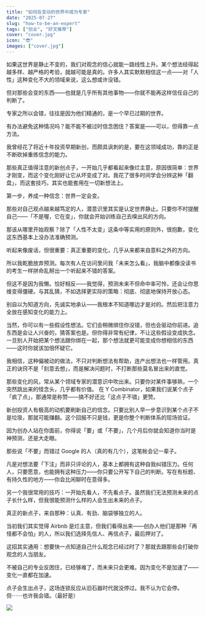 ```yaml
---
title: "如何在变动的世界中成为专家"
date: "2025-07-27"
slug: "how-to-be-an-expert"
tags: ["创业", "好文推荐"]
cover: "cover.jpg"
icon: "😎"
images: ["cover.jpg"]
---
```

如果这世界是静止不变的，我们对观念的信心就能一路线性上升。某个想法经得起越多样、越严格的考验，就越可能是真的。许多人其实默默相信这一点——对「人性」这种变化不大的领域来说，这么想或许没错。



但对那些会变的东西——也就是几乎所有其他事物——你就不能再这样信任自己的判断了。



专家之所以会错，往往是因为他们精通的，是一个早已过期的世界。



有办法避免这种情况吗？能不能不被过时信念困住？答案是——可以，但得靠一点方法。



我曾经花了将近十年投资早期新创，而颇具讽刺的是，要在这领域成功，靠的正是不断砍掉重练信念的能力。



那些真正值得注意的新创点子，一开始几乎都看起来像烂主意，原因很简单：世界才刚变，而这个变化刚好让它从坏变成了对。我花了很多时间学会分辨这种「翻盘」，而这套技巧，其实也能套用在一切新想法上。



第一步，养成一种信念：世界一定会变。



那些对自己观点越来越笃定的人，潜意识里其实是认定世界静止。只要你不时提醒自己——「不是喔，它在变」，你就会开始训练自己去嗅出风的方向。



那该从哪里开始观察？除了「人性不太变」这条中等实用的原则外，很抱歉，变化这东西基本上没办法准确预测。



听起来像废话，但很重要：真正重要的变化，几乎从来都来自意料之外的方向。



所以我乾脆放弃预测。每次有人在访问里问我「未来怎么看」，我脑中都像没读书的考生一样拼命乱掰出一个听起来不错的答案。



但这不是因为我懒。恰好相反——我觉得，预测未来不但命中率可怜，还会让你思维变得僵硬。与其乱猜，不如选择更实际的策略：彻底、彻底地保持开放心态。



别自以为知道方向，先诚实地承认——我根本不知道哪边才是对的。然后把注意力全放在感知变化的能力上。



当然，你可以有一些假设性想法。它们会稍微绑住你没错，但也会驱动你前进。追东西是会让人兴奋的，猜答案也是。但你得非常有纪律，不让这些假设变成执念。
一旦别人开始把某个想法跟你绑在一起，那个想法就更可能变成你想相信的东西——这时你就该加倍怀疑它。



我相信，这种偏被动的做法，不只对判断想法有帮助，连产出想法也一样管用。真正的诀窍不是「刻意去想」，而是解决问题时，不打断那些莫名冒出来的直觉。



那些变化的风，常从某个领域专家的潜意识中吹出来。只要你对某件事够熟，一个突然跳出来的怪念头，几乎都有价值。
在 Y Combinator，如果我们说某个点子「疯了点」，那通常是称赞——搞不好还比「这点子不错」更赞。



新创投资人有极高的动机要刷新自己的信念。只要比别人早一步意识到某个点子不是垃圾，那就可能赚翻。这个回报不只是钱，更是你整个判断体系的现场验证。



因为创办人站在你面前，你得说「要」或「不要」，几个月后你就会知道你当时是神预测，还是大走眼。



那些说「不要」而错过 Google 的人（真的有几个），这笔帐会记一辈子。



凡是对想法要「下注」而非只评论的人，基本上都拥有这种自我纠错压力。任何人，只要愿意，也能拥有这种压力——你只要公开写下自己的判断。写在有标题、有持久性的地方——你会比闲聊时在意得多。



另一个我很常用的技巧：一开始先看人，不先看点子。虽然我们无法预测未来的点子长什么样，但我很能预测什么样的人会生出未来的点子。



真正的新点子，来自那种：认真、有劲、脑袋够独立的人。



当初我们其实觉得 Airbnb 是烂主意，但我们看得出来——创办人他们是那种「再怪都不会怕」的人，所以我们选择先信人、再信点子，最后押对了。



这招其实通用：想要快一点知道自己什么观念已经过时了？那就去跟那些会打破你观念的人当朋友。



不被自己的专业反困住，已经够难了，而未来只会更难。因为变化不是加速了——变化一直都在加速。



点子会生出点子，这场连锁反应从旧石器时代就没停过。我不认为它会停。
但⋯⋯也许我会错。（最好是）




![](https://prod-files-secure.s3.us-west-2.amazonaws.com/112d0858-5090-4d34-a606-b75eb8d65fd2/46476355-9cf3-4e99-9b7a-3531bc426380/1000202064.png?X-Amz-Algorithm=AWS4-HMAC-SHA256&X-Amz-Content-Sha256=UNSIGNED-PAYLOAD&X-Amz-Credential=ASIAZI2LB466YVS5YGY6%2F20251001%2Fus-west-2%2Fs3%2Faws4_request&X-Amz-Date=20251001T194248Z&X-Amz-Expires=3600&X-Amz-Security-Token=IQoJb3JpZ2luX2VjEIP%2F%2F%2F%2F%2F%2F%2F%2F%2F%2FwEaCXVzLXdlc3QtMiJGMEQCIGzEhu4SxoTf%2FDCZWgWeCv8vnRXUMiRWlFldhNYcwYoLAiBaBiMvuBtweJhGHJKaTp%2BK5oiYq1sq9i%2BeCFh3lDOGSir%2FAwgcEAAaDDYzNzQyMzE4MzgwNSIMT5vWMfa%2F0KNXeCe9KtwD1MvqJD4dSRAPyW5glrlphYFAJ10R4MhZRP9QEkPlp%2Fwq%2BJSInUudpp%2FBz8fNpcrTTDDS4NTchw4b40McSJqnUFl%2BjO9R4dHn4sF48adDMjRLpsRopUkElYO%2Bdoyyrel7xRThwd5pKQNoqT40DmcYnitVM6XgqAlBNGqrJelsNbZP6mI%2FWYyN2ifUMGEfTBwARqdur50nBz%2FgdoDHq5DAn4Qe6jPOK8jN4bRL7VOvOaGjXnUhpxbZFrJz%2FMNOTuZrUvh1p59JjtWvaPmWEOqIAxjP6%2BBgHdFPqlE0T160wDUF9JT9xQDtYvQ4hhdPNSVdDjbdoy%2B5AplmGj%2Bmzhz%2FDAU7vW6LB2MLzTJaP46qxCw0%2FjcWhnNIDfxT0eJTC2WZwJdqlGdIyfUTZ0FdyrAggtXp17q9MdmQkoZVxKcJzX9h83Wx4YTyyXcTuwZBuA%2Fi9h03Gk2jGJcnB4YOArpYnx8XexrCQ2uK7ZM46CeVtrg6DLdsI%2FB9yjEjLhLbZTxu7%2BsMM9XKvIwodsGIstwioAUnxHYJhDcZUCNaZqf7NLQHZr4yUvHCAsW6q%2Fh6b%2F0lN%2BpkiFa02gTtQ4hvzkjnRIG1ukHSqImUOQRAaGT1HZwKkFCTv8o8W6CHHakw%2BPH1xgY6pgGUMwHKiG5c9gNFnM1r%2BJ8Yv38gdqoAq5ZI4dihViLl%2BXCNvse%2B4m3dZGgkEQKDjpd8baS6%2BnMheWH%2BQvPmr8Nenco35CJDK7jOB7ye5BWb8YfbO6MP4k5%2Fg5lnLzKyH%2FEXguB%2F7iLKdVvDCu5n0U2ZGo6JtIB%2B0DxZyQuaTewgXV%2Fc5t%2Bye16AaaDwEu%2F7tVE%2Fdwwi6DJMBDP0jZ1hWOpl5JOMyXgT&X-Amz-Signature=ecd0b4f64d57a67ce26fb973f44e64b7838be2b960f3def4b0f08c7e2432fc94&X-Amz-SignedHeaders=host&x-amz-checksum-mode=ENABLED&x-id=GetObject)

